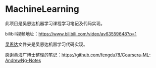 # MachineLearning

此项目是吴恩达机器学习课程学习笔记及代码实现。

bilibili视频地址：https://www.bilibili.com/video/av63559648?p=1

[吴恩达](https://github.com/miaomaggie/MachineLearning/tree/master/%E5%90%B4%E6%81%A9%E8%BE%BE)文件夹是吴恩达机器学习代码实现。

感谢黄海广博士整理的笔记：https://github.com/fengdu78/Coursera-ML-AndrewNg-Notes

